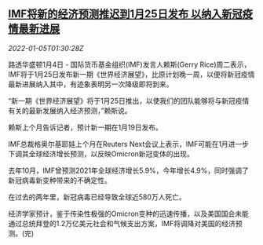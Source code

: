 <!--1641348063000-->
[IMF将新的经济预测推迟到1月25日发布 以纳入新冠疫情最新进展](https://cn.reuters.com/article/imf-world-gdp-forecast-0105-idCNKBS2JF037)
------

<div><i>2022-01-05T01:30:28Z</i></div><p>路透华盛顿1月4日 - 国际货币基金组织(IMF)发言人赖斯(Gerry Rice)周二表示，IMF将于1月25日发布新一期《世界经济展望》，比原计划晚一周，以便将新冠疫情最新进展纳入其中，有迹象表明另一次降级即将到来。</p><p>“新一期《世界经济展望》将于1月25日推出，以使我们的团队能够将与新冠疫情有关的最新发展纳入经济预测，”赖斯说。</p><p>赖斯上个月告诉记者，预计新一期在1月19日发布。</p><p>IMF总裁格奥尔基耶娃上个月在Reuters Next会议上表示，IMF可能在1月进一步下调其全球经济增长预测，以反映Omicron新冠变体的出现。</p><p>去年10月，IMF曾预测2021年全球经济增长5.9%，今年增长4.9%，同时强调了新冠病毒新变种带来的不确定性。</p><p>在过去的两年里，新冠病毒已经导致全球近580万人死亡。</p><p>经济学家预计，鉴于传染性极强的Omicron变种的迅速传播，以及美国国会未能通过总统拜登的1.2万亿美元社会和气候支出方案，IMF将调降对美国的经济预测。(完)</p>
